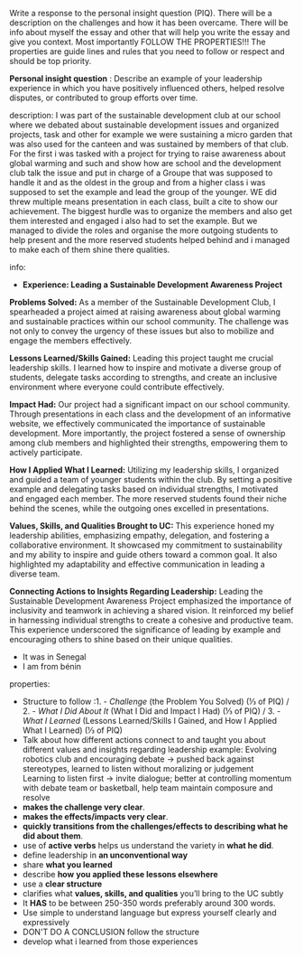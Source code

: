 
Write a response to the personal insight question (PIQ). There will be a description on the challenges and how it has been overcame. There will be info about myself the essay and other that will help you write the essay and give you context. Most importantly FOLLOW THE PROPERTIES!!! The properties are guide lines and rules that you need to follow or respect and should be top priority.

**Personal insight question** : Describe an example of your leadership experience in which you have positively influenced others, helped resolve disputes, or contributed to group efforts over time.

description:
I was part of the sustainable development club at our school where we debated about sustainable development issues and organized projects, task and other for example we were sustaining a micro garden that was also used for the canteen and was sustained by members of that club. For the first i was tasked with a project for trying to raise awareness about global warming and such and show how are school and the development club talk the issue and put in charge of a Groupe that was supposed to handle it and as the oldest in the group and from a higher class i was supposed to set the example and lead the group of the younger. WE did threw multiple means presentation in each class, built a cite to show our achievement. The biggest hurdle was to organize the members and also get them interested and engaged i also had to set the example. But we managed to divide the roles and organise the more outgoing students to help present and the more reserved students helped behind and i managed to make each of them shine there qualities.

info:
- **Experience: Leading a Sustainable Development Awareness Project**

**Problems Solved:** As a member of the Sustainable Development Club, I spearheaded a project aimed at raising awareness about global warming and sustainable practices within our school community. The challenge was not only to convey the urgency of these issues but also to mobilize and engage the members effectively.

**Lessons Learned/Skills Gained:** Leading this project taught me crucial leadership skills. I learned how to inspire and motivate a diverse group of students, delegate tasks according to strengths, and create an inclusive environment where everyone could contribute effectively.

**Impact Had:** Our project had a significant impact on our school community. Through presentations in each class and the development of an informative website, we effectively communicated the importance of sustainable development. More importantly, the project fostered a sense of ownership among club members and highlighted their strengths, empowering them to actively participate.

**How I Applied What I Learned:** Utilizing my leadership skills, I organized and guided a team of younger students within the club. By setting a positive example and delegating tasks based on individual strengths, I motivated and engaged each member. The more reserved students found their niche behind the scenes, while the outgoing ones excelled in presentations.

**Values, Skills, and Qualities Brought to UC:** This experience honed my leadership abilities, emphasizing empathy, delegation, and fostering a collaborative environment. It showcased my commitment to sustainability and my ability to inspire and guide others toward a common goal. It also highlighted my adaptability and effective communication in leading a diverse team.

**Connecting Actions to Insights Regarding Leadership:** Leading the Sustainable Development Awareness Project emphasized the importance of inclusivity and teamwork in achieving a shared vision. It reinforced my belief in harnessing individual strengths to create a cohesive and productive team. This experience underscored the significance of leading by example and encouraging others to shine based on their unique qualities.
- It was in Senegal
- I am from bénin

properties:
- Structure to follow :1. - _Challenge_ (the Problem You Solved) (⅓ of PIQ) / 2. - _What I Did About It_ (What I Did and Impact I Had) (⅓ of PIQ) / 3. - _What I Learned_ (Lessons Learned/Skills I Gained, and How I Applied What I Learned) (⅓ of PIQ)
- Talk about how different actions connect to and taught you about different values and insights regarding leadership
example:
Evolving robotics club and encouraging debate → pushed back against stereotypes, learned to listen without moralizing or judgement  
Learning to listen first → invite dialogue; better at controlling momentum with debate team or basketball, help team maintain composure and resolve
- **makes the challenge very clear**.
- **makes the effects/impacts very clear**.
- **quickly transitions from the challenges/effects to describing what he did about them**.
- use of **active verbs** helps us understand the variety in **what he did**. 
- define leadership in **an unconventional way**
- share **what you learned**
- describe **how** **you applied these lessons elsewhere**
- use a **clear structure**
- clarifies what **values, skills, and qualities** you’ll bring to the UC subtly
- It **HAS** to be between 250-350 words preferably around 300 words.
- Use simple to understand language but express yourself clearly and expressively
- DON'T DO A CONCLUSION follow the structure
- develop what i learned from those experiences

